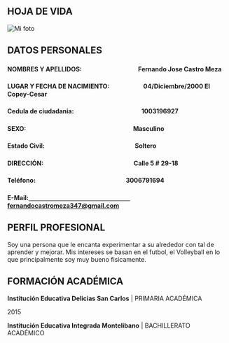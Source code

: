 ## HOJA DE VIDA

![Mi foto](https://lh3.google.com/u/0/d/1hSmjpBNEHU__PrVM5SkdnF9XZSfZx-al=w1366-h657-iv1)

## DATOS PERSONALES
#### NOMBRES Y APELLIDOS:ㅤㅤㅤㅤㅤㅤㅤㅤㅤㅤFernando Jose Castro Meza
#### LUGAR Y FECHA DE NACIMIENTO:ㅤㅤㅤㅤㅤㅤ04/Diciembre/2000 El Copey-Cesar
#### Cedula de ciudadania:ㅤㅤㅤㅤㅤㅤㅤㅤㅤㅤㅤㅤ1003196927 
#### SEXO:ㅤㅤㅤㅤㅤㅤㅤㅤㅤㅤㅤㅤㅤㅤㅤㅤㅤㅤㅤMasculino
#### Estado Civil:ㅤㅤㅤㅤㅤㅤㅤㅤㅤㅤㅤㅤㅤㅤㅤㅤSoltero
#### DIRECCIÓN:ㅤㅤㅤㅤㅤㅤㅤㅤㅤㅤㅤㅤㅤㅤㅤㅤCalle 5 # 29-18 
#### Teléfono:ㅤㅤㅤㅤㅤㅤㅤㅤㅤㅤㅤㅤㅤㅤㅤㅤ3006791694
#### E-Mail:ㅤㅤㅤㅤㅤㅤㅤㅤㅤㅤㅤㅤㅤㅤㅤㅤㅤㅤfernandocastromeza347@gmail.com

## PERFIL PROFESIONAL

Soy una persona que le encanta experimentar a su alrededor con tal de aprender y mejorar. Mis intereses se basan en el futbol, el Volleyball en lo que principalmente soy muy bueno fisicamente. 

## FORMACIÓN ACADÉMICA
**Institución Educativa Delicias San Carlos** | PRIMARIA ACADÉMICA

2015

**Institución Educativa Integrada Montelibano** |  BACHILLERATO ACADÉMICO 
